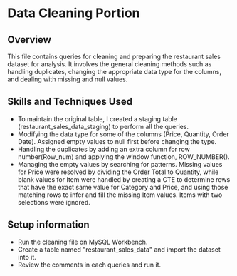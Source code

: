 # Data Cleaning Portion

## Overview  
This file contains queries for cleaning and preparing the restaurant sales dataset for analysis. It involves the general cleaning methods such as handling duplicates, changing the appropriate data type for the columns, and dealing with missing and null values.

## Skills and Techniques Used  
- To maintain the original table, I created a staging table (restaurant_sales_data_staging) to perform all the queries.
- Modifying the data type for some of the columns (Price, Quantity, Order Date). Assigned empty values to null first before changing the type.
- Handling the duplicates by adding an extra column for row number(Row_num) and applying the window function, ROW_NUMBER().
- Managing the empty values by searching for patterns. Missing values for Price were resolved by dividing the Order Total to Quantity, while blank values for Item were handled by creating a CTE to determine rows that have the exact same value for Category and Price, and using those matching rows to infer and fill the missing Item values.
Items with two selections were ignored.

## Setup information
- Run the cleaning file on MySQL Workbench.
- Create a table named "restaurant_sales_data" and import the dataset into it.
- Review the comments in each queries and run it.

